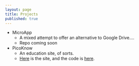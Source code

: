 ```yaml
---
layout: page
title: Projects
published: true
---
```


- MicroApp
  - A mixed attempt to offer an alternative to Google Drive....
  - Repo coming soon
- PicoKnow
  - An education site, of sorts.
  - [Here](http://picoknow.github.io "Site") is the site, and the code is [here](https://github.com/picoknow/picoknow.github.io "Code").